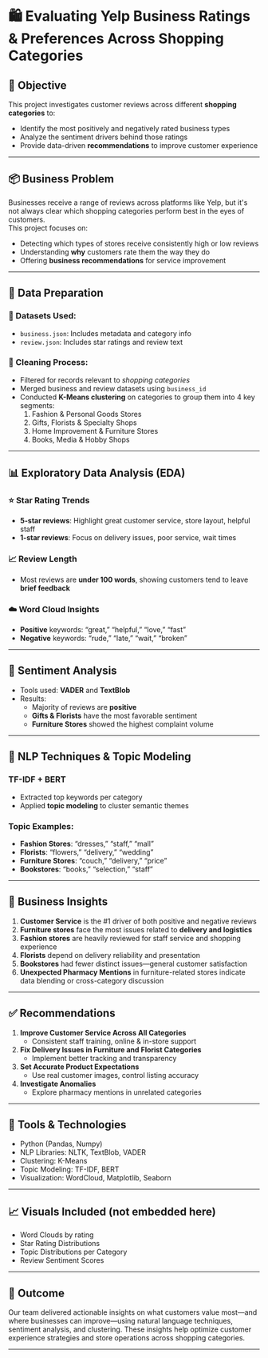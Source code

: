 # 🛍️  Evaluating Yelp Business Ratings & Preferences Across Shopping Categories

## 🎯 Objective
This project investigates customer reviews across different **shopping categories** to:
- Identify the most positively and negatively rated business types
- Analyze the sentiment drivers behind those ratings
- Provide data-driven **recommendations** to improve customer experience

---

## 📦 Business Problem

Businesses receive a range of reviews across platforms like Yelp, but it's not always clear which shopping categories perform best in the eyes of customers.  
This project focuses on:
- Detecting which types of stores receive consistently high or low reviews
- Understanding **why** customers rate them the way they do
- Offering **business recommendations** for service improvement

---

## 🧹 Data Preparation

### 📁 Datasets Used:
- `business.json`: Includes metadata and category info
- `review.json`: Includes star ratings and review text

### 🔧 Cleaning Process:
- Filtered for records relevant to *shopping categories*
- Merged business and review datasets using `business_id`
- Conducted **K-Means clustering** on categories to group them into 4 key segments:
  1. Fashion & Personal Goods Stores  
  2. Gifts, Florists & Specialty Shops  
  3. Home Improvement & Furniture Stores  
  4. Books, Media & Hobby Shops

---

## 📊 Exploratory Data Analysis (EDA)

### ⭐ Star Rating Trends
- **5-star reviews**: Highlight great customer service, store layout, helpful staff  
- **1-star reviews**: Focus on delivery issues, poor service, wait times

### 📈 Review Length
- Most reviews are **under 100 words**, showing customers tend to leave **brief feedback**

### ☁️ Word Cloud Insights
- **Positive** keywords: “great,” “helpful,” “love,” “fast”  
- **Negative** keywords: “rude,” “late,” “wait,” “broken”

---

## 💬 Sentiment Analysis

- Tools used: **VADER** and **TextBlob**
- Results:
  - Majority of reviews are **positive**
  - **Gifts & Florists** have the most favorable sentiment
  - **Furniture Stores** showed the highest complaint volume

---

## 🧠 NLP Techniques & Topic Modeling

### TF-IDF + BERT
- Extracted top keywords per category
- Applied **topic modeling** to cluster semantic themes

### Topic Examples:
- **Fashion Stores**: “dresses,” “staff,” “mall”  
- **Florists**: “flowers,” “delivery,” “wedding”  
- **Furniture Stores**: “couch,” “delivery,” “price”  
- **Bookstores**: “books,” “selection,” “staff”

---

## 📌 Business Insights

1. **Customer Service** is the #1 driver of both positive and negative reviews
2. **Furniture stores** face the most issues related to **delivery and logistics**
3. **Fashion stores** are heavily reviewed for staff service and shopping experience
4. **Florists** depend on delivery reliability and presentation
5. **Bookstores** had fewer distinct issues—general customer satisfaction
6. **Unexpected Pharmacy Mentions** in furniture-related stores indicate data blending or cross-category discussion

---

## ✅ Recommendations

1. **Improve Customer Service Across All Categories**
   - Consistent staff training, online & in-store support
2. **Fix Delivery Issues in Furniture and Florist Categories**
   - Implement better tracking and transparency
3. **Set Accurate Product Expectations**
   - Use real customer images, control listing accuracy
4. **Investigate Anomalies**
   - Explore pharmacy mentions in unrelated categories

---

## 🧰 Tools & Technologies
- Python (Pandas, Numpy)
- NLP Libraries: NLTK, TextBlob, VADER
- Clustering: K-Means
- Topic Modeling: TF-IDF, BERT
- Visualization: WordCloud, Matplotlib, Seaborn

---

## 📈 Visuals Included (not embedded here)
- Word Clouds by rating
- Star Rating Distributions
- Topic Distributions per Category
- Review Sentiment Scores

---

## 🎯 Outcome
Our team delivered actionable insights on what customers value most—and where businesses can improve—using natural language techniques, sentiment analysis, and clustering. These insights help optimize customer experience strategies and store operations across shopping categories.

---

